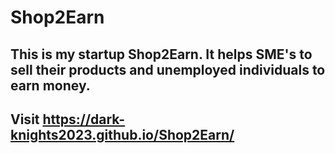 # Shop2Earn

## This is my startup Shop2Earn. It helps SME's to sell their products and unemployed individuals to earn money.
## Visit https://dark-knights2023.github.io/Shop2Earn/
